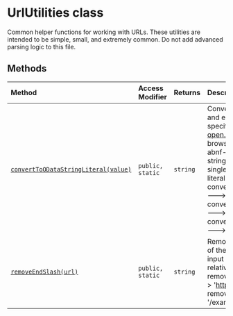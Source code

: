 # UrlUtilities class





Common helper functions for working with URLs. These utilities are intended to be simple, 
small, and extremely common. Do not add advanced parsing logic to this file.






## Methods

| Method	   | Access Modifier | Returns	| Description|
|:-------------|:----|:-------|:-----------|
|[`convertToODataStringLiteral(value)`](convertToODataStringLiteral-neLw9.md)     | `public, static` | `string` | Converts a variable to an OData string literal and escapes apostrophes.  OData specification:  https://tools.oasis-open.org/version-control/  browse/wsvn/odata/trunk/spec/ABNF/odata-abnf-construction-rules.txt  SQUOTE-in-string = SQUOTE SQUOTE ; two consecutive single quotes represent one within a string literal  Examples:  convertToODataStringLiteral("example's list") ---> "'example''s list'"  convertToODataStringLiteral("example list") ---> "'example list'"  convertToODataStringLiteral("'example list'") ---> "'''example list'''" |
|[`removeEndSlash(url)`](removeEndSlash-aIsA9.md)     | `public, static` | `string` | Removes any slash characters from the end of the URL.  This function assumes that the input is already a valid absolute or server-relative URL.  Examples:  removeEndSlash('http://example.com/') ---> 'http://example.com'  removeEndSlash('/example') ---> '/example'  removeEndSlash('/') ---> '' |




